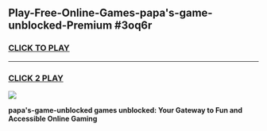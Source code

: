 
## Play-Free-Online-Games-papa's-game-unblocked-Premium #3oq6r
<h3>
<a href="https://premium.freeplayer.one?title=papa's-game-unblocked&ref=8M">CLICK TO PLAY</a></h3>
<hr>

<h3>
<a href="https://premium.freeplayer.one?title=papa's-game-unblocked&ref=8M">CLICK 2 PLAY</a>
  
</h3>

<a href="https://premium.freeplayer.one?title=papa's-game-unblocked&ref=8M"><img src="https://clearcache.store/games.png"></a>


**papa's-game-unblocked games unblocked: Your Gateway to Fun and Accessible Online Gaming**
